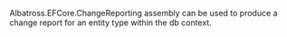 Albatross.EFCore.ChangeReporting assembly can be used to produce a change report for an entity type within the db context.